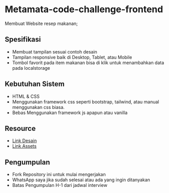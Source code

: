 # Metamata-code-challenge-frontend

Membuat Website resep makanan;

## Spesifikasi
- Membuat tampilan sesuai contoh desain
- Tampilan responsive baik di Desktop, Tablet, atau Mobile
- Tombol favorit pada item makanan bisa di klik untuk menambahkan data pada localstorage

## Kebutuhan Sistem
- HTML & CSS
- Menggunakan framework css seperti bootstrap, tailwind, atau manual menggunakan css biasa.
- Bebas Menggunakan framework js apapun atau vanilla

## Resource
- [Link Desain](https://www.figma.com/file/RFVlJ99NQmpgIfx5AwAJiB/RecipeBooks?node-id=118%3A0)
- [Link Assets](https://drive.google.com/drive/folders/195CbiY3IwFxhPW4HcNsob8Hy2uDau6U9?usp=sharing)

## Pengumpulan
- Fork Repository ini untuk mulai mengerjakan
- WhatsApp saya jika sudah selesai atau ada yang ingin ditanyakan
- Batas Pengumpulan H-1 dari jadwal interview 
